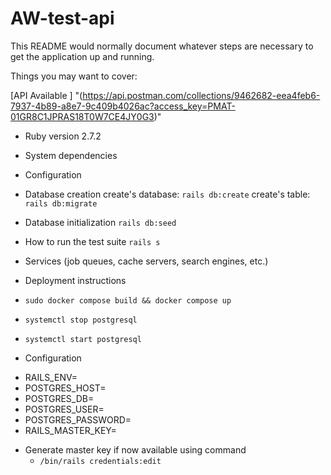 # AW-test-api


This README would normally document whatever steps are necessary to get the
application up and running.

Things you may want to cover:

[API Available ] "(https://api.postman.com/collections/9462682-eea4feb6-7937-4b89-a8e7-9c409b4026ac?access_key=PMAT-01GR8C1JPRAS18T0W7CE4JY0G3)"

* Ruby version 2.7.2

* System dependencies

* Configuration

* Database creation
create's database: `rails db:create`
create's table: `rails db:migrate`



* Database initialization
`rails db:seed`

* How to run the test suite
`rails s`

* Services (job queues, cache servers, search engines, etc.)

* Deployment instructions

*  `sudo docker compose build && docker compose up`
*  `systemctl stop postgresql` 
*  `systemctl start postgresql` 

* Configuration
- RAILS_ENV=<environment name>
- POSTGRES_HOST=<pg host name>
- POSTGRES_DB=<your databse name password>
- POSTGRES_USER=<your db user>
- POSTGRES_PASSWORD=<your db user password>
- RAILS_MASTER_KEY=<your master key >

* Generate master key if now available using command
  - `/bin/rails credentials:edit`